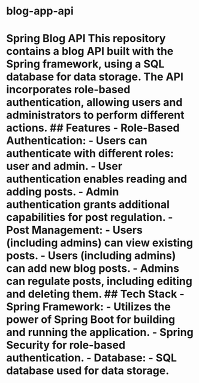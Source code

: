 # blog-app-api
 # Spring Blog API  This repository contains a blog API built with the Spring framework, using a SQL database for data storage. The API incorporates role-based authentication, allowing users and administrators to perform different actions.  ## Features  - **Role-Based Authentication:**   - Users can authenticate with different roles: user and admin.   - User authentication enables reading and adding posts.   - Admin authentication grants additional capabilities for post regulation.  - **Post Management:**   - Users (including admins) can view existing posts.   - Users (including admins) can add new blog posts.   - Admins can regulate posts, including editing and deleting them.  ## Tech Stack  - **Spring Framework:**   - Utilizes the power of Spring Boot for building and running the application.   - Spring Security for role-based authentication.  - **Database:**   - SQL database used for data storage.  
